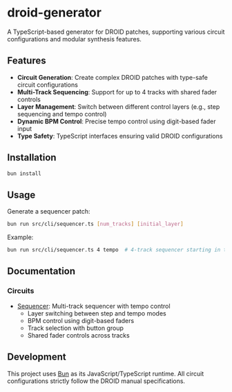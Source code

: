 # droid-generator

A TypeScript-based generator for DROID patches, supporting various circuit configurations and modular synthesis features.

## Features

- **Circuit Generation**: Create complex DROID patches with type-safe circuit configurations
- **Multi-Track Sequencing**: Support for up to 4 tracks with shared fader controls
- **Layer Management**: Switch between different control layers (e.g., step sequencing and tempo control)
- **Dynamic BPM Control**: Precise tempo control using digit-based fader input
- **Type Safety**: TypeScript interfaces ensuring valid DROID configurations

## Installation

```bash
bun install
```

## Usage

Generate a sequencer patch:
```bash
bun run src/cli/sequencer.ts [num_tracks] [initial_layer]
```

Example:
```bash
bun run src/cli/sequencer.ts 4 tempo  # 4-track sequencer starting in tempo layer
```

## Documentation

### Circuits
- [Sequencer](docs/example-output/sequencer.md): Multi-track sequencer with tempo control
  - Layer switching between step and tempo modes
  - BPM control using digit-based faders
  - Track selection with button group
  - Shared fader controls across tracks

## Development

This project uses [Bun](https://bun.sh) as its JavaScript/TypeScript runtime. All circuit configurations strictly follow the DROID manual specifications.
